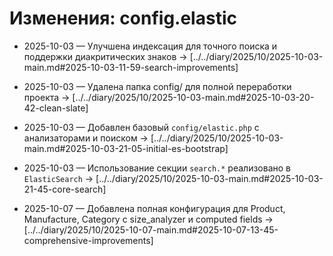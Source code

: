 # Изменения: config.elastic

- 2025-10-03 — Улучшена индексация для точного поиска и поддержки диакритических знаков → [../../diary/2025/10/2025-10-03-main.md#2025-10-03-11-59-search-improvements]
- 2025-10-03 — Удалена папка config/ для полной переработки проекта → [../../diary/2025/10/2025-10-03-main.md#2025-10-03-20-42-clean-slate]

- 2025-10-03 — Добавлен базовый `config/elastic.php` с анализаторами и поиском → [../../diary/2025/10/2025-10-03-main.md#2025-10-03-21-05-initial-es-bootstrap]

- 2025-10-03 — Использование секции `search.*` реализовано в `ElasticSearch` → [../../diary/2025/10/2025-10-03-main.md#2025-10-03-21-45-core-search]

- 2025-10-07 — Добавлена полная конфигурация для Product, Manufacture, Category с size_analyzer и computed fields → [../../diary/2025/10/2025-10-07-main.md#2025-10-07-13-45-comprehensive-improvements]

